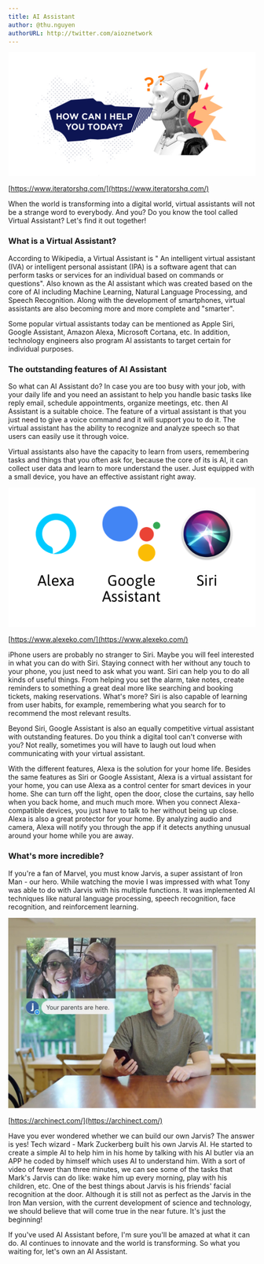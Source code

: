 ```yaml
---
title: AI Assistant
author: @thu.nguyen
authorURL: http://twitter.com/aioznetwork
---
```


![ai_personal_assistant_software.jpeg](assets/2021-08-20-ai-assistant/ai_personal_assistant_software.jpeg)
<!--truncate-->
[https://www.iteratorshq.com/](https://www.iteratorshq.com/)

When the world is transforming into a digital world, virtual assistants will not be a strange word to everybody. And you? Do you know the tool called Virtual Assistant? Let's find it out together!

### What is a Virtual Assistant?

According to Wikipedia, a Virtual Assistant is " An intelligent virtual assistant (IVA) or intelligent personal assistant (IPA) is a software agent that can perform tasks or services for an individual based on commands or questions". Also known as the AI assistant which was created based on the core of AI including Machine Learning, Natural Language Processing, and Speech Recognition. Along with the development of smartphones, virtual assistants are also becoming more and more complete and "smarter".

Some popular virtual assistants today can be mentioned as Apple Siri, Google Assistant, Amazon Alexa, Microsoft Cortana, etc. In addition, technology engineers also program AI assistants to target certain for individual purposes.

### The outstanding features of AI Assistant

So what can AI Assistant do?
In case you are too busy with your job, with your daily life and you need an assistant to help you handle basic tasks like reply email, schedule appointments, organize meetings, etc. then AI Assistant is a suitable choice. The feature of a virtual assistant is that you just need to give a voice command and it will support you to do it. The virtual assistant has the ability to recognize and analyze speech so that users can easily use it through voice.

Virtual assistants also have the capacity to learn from users, remembering tasks and things that you often ask for, because the core of its is AI, it can collect user data and learn to more understand the user. Just equipped with a small device, you have an effective assistant right away.

![Alexa-Google-Assistant-Siri.png](assets/2021-08-20-ai-assistant/Alexa-Google-Assistant-Siri.png)

[https://www.alexeko.com/](https://www.alexeko.com/)

iPhone users are probably no stranger to Siri. Maybe you will feel interested in what you can do with Siri. Staying connect with her without any touch to your phone, you just need to ask what you want. Siri can help you to do all kinds of useful things. From helping you set the alarm, take notes, create reminders to something a great deal more like searching and booking tickets, making reservations. What's more? Siri is also capable of learning from user habits, for example, remembering what you search for to recommend the most relevant results.

Beyond Siri, Google Assistant is also an equally competitive virtual assistant with outstanding features. Do you think a digital tool can't converse with you? Not really, sometimes you will have to laugh out loud when communicating with your virtual assistant.

With the different features, Alexa is the solution for your home life. Besides the same features as Siri or Google Assistant, Alexa is a virtual assistant for your home, you can use Alexa as a control center for smart devices in your home. She can turn off the light, open the door, close the curtains, say hello when you back home, and much much more. When you connect Alexa-compatible devices, you just have to talk to her without being up close. Alexa is also a great protector for your home. By analyzing audio and camera, Alexa will notify you through the app if it detects anything unusual around your home while you are away.

### What's more incredible?

If you're a fan of Marvel, you must know Jarvis, a super assistant of Iron Man - our hero. While watching the movie I was impressed with what Tony was able to do with Jarvis with his multiple functions. It was implemented AI techniques like natural language processing, speech recognition, face recognition, and reinforcement learning.

![8d0xbxnyjrp91bou.jpeg](assets/2021-08-20-ai-assistant/8d0xbxnyjrp91bou.jpeg)

[https://archinect.com/](https://archinect.com/)

Have you ever wondered whether we can build our own Jarvis? The answer is yes! Tech wizard - Mark Zuckerberg built his own Jarvis AI. He started to create a simple AI to help him in his home by talking with his AI butler via an APP he coded by himself which uses AI to understand him. With a sort of video of fewer than three minutes, we can see some of the tasks that Mark's Jarvis can do like: wake him up every morning, play with his children, etc. One of the best things about Jarvis is his friends' facial recognition at the door. Although it is still not as perfect as the Jarvis in the Iron Man version, with the current development of science and technology, we should believe that will come true in the near future. It's just the beginning!

If you've used AI Assistant before, I'm sure you'll be amazed at what it can do. AI continues to innovate and the world is transforming. So what you waiting for, let's own an AI Assistant.
